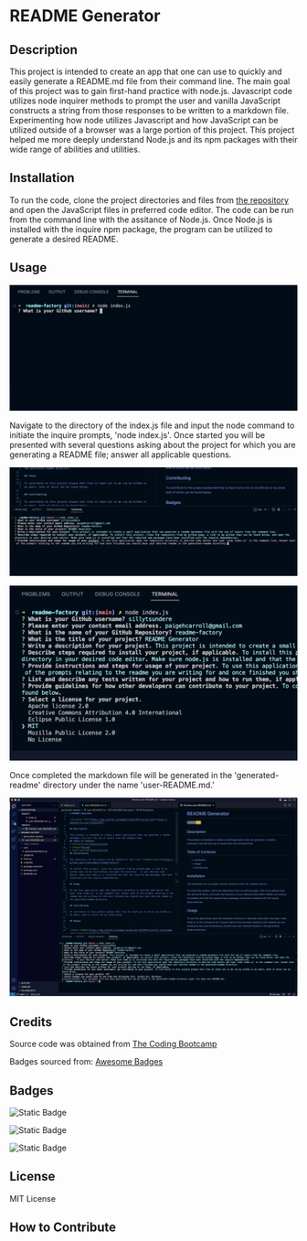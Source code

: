 # README Generator

## Description

This project is intended to create an app that one can use to quickly and easily generate a README.md file from their command line. The main goal of this project was to gain first-hand practice with node.js. Javascript code utilizes node inquirer methods to prompt the user and vanilla JavaScript constructs a string from those responses to be written to a markdown file. Experimenting how node utilizes Javascript and how JavaScript can be utilized outside of a browser was a large portion of this project. This project helped me more deeply understand Node.js and its npm packages with their wide range of abilities and utilities.

## Installation

To run the code, clone the project directories and files from [the repository](https://github.com/sillytsundere/readme-factory) and open the JavaScript files in preferred code editor. The code can be run from the command line with the assitance of Node.js. Once Node.js is installed with the inquire npm package, the program can be utilized to generate a desired README.

## Usage

![Initial prompt](images/initial-prompt.png)

Navigate to the directory of the index.js file and input the node command to initiate the inquire prompts, 'node index.js'. Once started you will be presented with several questions asking about the project for which you are generating a README file; answer all applicable questions. 

![Some Questions](images/code-editor-some-prompts.png)

![License choices](images/code-editor-license.png)

Once completed the markdown file will be generated in the 'generated-readme' directory under the name 'user-README.md.' 

![all questions answered](images/code-editor-done.png)

## Credits

Source code was obtained from [The Coding Bootcamp](https://github.com/coding-boot-camp/potential-enigma)

Badges sourced from: [Awesome Badges](https://dev.to/envoy_/150-badges-for-github-pnk)

## Badges

![Static Badge](https://img.shields.io/badge/Node.js-43853D?style=for-the-badge&logo=node.js&logoColor=white)

![Static Badge](https://img.shields.io/badge/JavaScript-323330?style=for-the-badge&logo=javascript&logoColor=F7DF1E)

![Static Badge](https://img.shields.io/badge/Markdown-000000?style=for-the-badge&logo=markdown&logoColor=white)

## License

MIT License

## How to Contribute